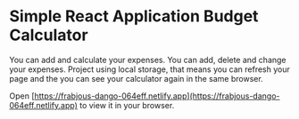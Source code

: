 # Simple React Application Budget Calculator

You can add and calculate your expenses.
You can add, delete and change your expenses.
Project using local storage, that means you can refresh your page and the you can see your calculator again in the same browser.

Open [https://frabjous-dango-064eff.netlify.app](https://frabjous-dango-064eff.netlify.app) to view it in your browser.
